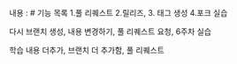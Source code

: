 내용 : # 기능 목록 1.풀 리퀘스트 2.릴리즈, 3. 태그 생성 4.포크 실습

다시 브랜치 생성, 내용 변경하기, 풀 리퀘스트 요청, 6주차 실습

학습 내용 더추가, 브랜치 더 추가함, 풀 리퀘스트


